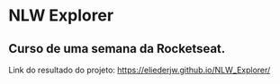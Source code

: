 # NLW Explorer

## Curso de uma semana da Rocketseat.

Link do resultado do projeto: <https://eliederjw.github.io/NLW_Explorer/>

